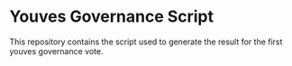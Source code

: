 # Youves Governance Script

This repository contains the script used to generate the result for the first youves governance vote.
